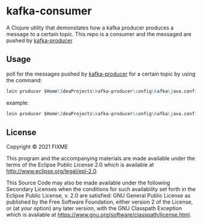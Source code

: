 # kafka-consumer

A Clojure utility that demonstates how a kafka producer produces a message to a certain topic.
This repo is a consumer and the messaged are pushed by [kafka-producer](https://github.com/DwivediShashikant/kafka-producer)

## Usage

poll for the messages pushed by [kafka-producer](https://github.com/DwivediShashikant/kafka-producer) for a certain topic by using the command:
```clojure
lein producer $Home\IdeaProjects\kafka-producer\config\kafka\java.config <top-name>
```
example: 
```clojure
lein producer $Home\IdeaProjects\kafka-producer\config\kafka\java.config test10
```

## License

Copyright © 2021 FIXME

This program and the accompanying materials are made available under the
terms of the Eclipse Public License 2.0 which is available at
http://www.eclipse.org/legal/epl-2.0.

This Source Code may also be made available under the following Secondary
Licenses when the conditions for such availability set forth in the Eclipse
Public License, v. 2.0 are satisfied: GNU General Public License as published by
the Free Software Foundation, either version 2 of the License, or (at your
option) any later version, with the GNU Classpath Exception which is available
at https://www.gnu.org/software/classpath/license.html.
